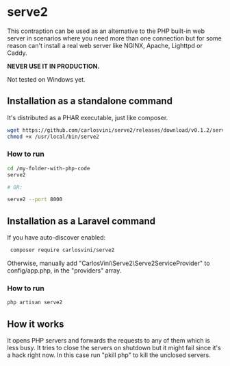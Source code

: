 # serve2

This contraption can be used as an alternative to the PHP built-in web server in scenarios where you need more than one connection but for some reason can't install a real web server like NGINX, Apache, Lighttpd or Caddy.

__NEVER USE IT IN PRODUCTION.__

Not tested on Windows yet.


## Installation as a standalone command

It's distributed as a PHAR executable, just like composer.

```sh
wget https://github.com/carlosvini/serve2/releases/download/v0.1.2/serve2.phar -O /usr/local/bin/serve2
chmod +x /usr/local/bin/serve2
```

### How to run

```sh
cd /my-folder-with-php-code
serve2 

# OR:

serve2 --port 8000
```

## Installation as a Laravel command

If you have auto-discover enabled:

```sh
 composer require carlosvini/serve2
```

Otherwise, manually add "CarlosVini\\Serve2\\Serve2ServiceProvider" to config/app.php, in the "providers" array.


### How to run

```sh
php artisan serve2
```

## How it works

It opens PHP servers and forwards the requests to any of them which is less busy.
It tries to close the servers on shutdown but it might fail since it's a hack right now. In this case run "pkill php" to kill the unclosed servers.

